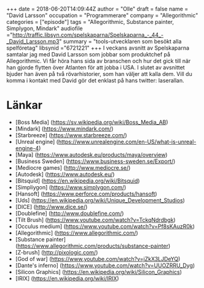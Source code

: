 +++
date = 2018-06-20T14:09:44Z
author = "Olle"
draft = false
name = "David Larsson"
occupation = "Programmerare"
company = "Allegorithmic"
categories = ["episode"]
tags = "Allegorithmic, Substance painter, Simplygon, Mindark"
audiofile ="http://traffic.libsyn.com/spelskaparna/Spelskaparna_-_44_-_David_Larsson.mp3"
summary = "tools-utvecklaren som besökt alla spelföretag"
libsynid ="6721221"
+++
I veckans avsnitt av Spelskaparna samtalar jag med David Larsson som jobbar som produktchef på Allegorithmic. Vi får höra hans sida av branschen och hur det gick till när han gjorde flytten över Atlanten för att jobba i USA. I slutet av avsnittet bjuder han även på två rövarhistorier, som han väljer att kalla dem. Vill du komma i kontakt med David gör det enklast på hans twitter: laserallan.
# Länkar
* [Boss Media] (https://sv.wikipedia.org/wiki/Boss_Media_AB)
* [Mindark] (https://www.mindark.com/)
* [Starbreeze] (https://www.starbreeze.com/)
* [Unreal engine] (https://www.unrealengine.com/en-US/what-is-unreal-engine-4)
* [Maya] (https://www.autodesk.eu/products/maya/overview)
* [Business Sweden] (https://www.business-sweden.se/Export/)
* [Mediocre games] (http://www.mediocre.se/)
* [Autodesk] (https://www.autodesk.eu/)
* [Bitsquid] (https://en.wikipedia.org/wiki/Bitsquid)
* [Simpliygon] (https://www.simplygon.com/)
* [Hansoft] (https://www.perforce.com/products/hansoft)
* [Uds] (https://en.wikipedia.org/wiki/Unique_Development_Studios)
* [DICE] (http://www.dice.se/)
* [Doublefine] (http://www.doublefine.com/)
* [Tilt Brush] (https://www.youtube.com/watch?v=TckqNdrdbgk)
* [Occulus medium] (https://www.youtube.com/watch?v=Pf8sKAuzR0k)
* [Allegorithmic] (https://www.allegorithmic.com/)
* [Substance painter] (https://www.allegorithmic.com/products/substance-painter)
* [Z-brush] (http://pixologic.com/)
* [God of war] (https://www.youtube.com/watch?v=jZkX3LJDeYQ)
* [Dante's inferno] (https://www.youtube.com/watch?v=UUOZRRU_Dyg)
* [Silicon Graphics] (https://en.wikipedia.org/wiki/Silicon_Graphics)
* [IRIX] (https://en.wikipedia.org/wiki/IRIX)
